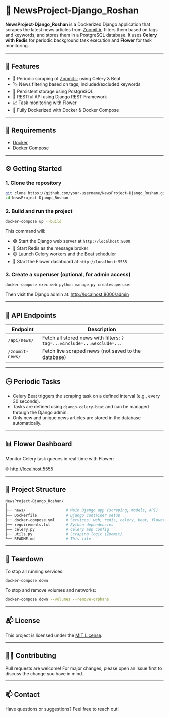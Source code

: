 # 📰 NewsProject-Django_Roshan

**NewsProject-Django_Roshan** is a Dockerized Django application that scrapes the latest news articles from [Zoomit.ir](https://www.zoomit.ir), filters them based on tags and keywords, and stores them in a PostgreSQL database. It uses **Celery with Redis** for periodic background task execution and **Flower** for task monitoring.

---

## 🚀 Features

- 🔁 Periodic scraping of [Zoomit.ir](https://www.zoomit.ir) using Celery & Beat  
- 🏷️ News filtering based on tags, included/excluded keywords  
- 💾 Persistent storage using PostgreSQL  
- 📡 RESTful API using Django REST Framework  
- 📈 Task monitoring with Flower  
- 🐳 Fully Dockerized with Docker & Docker Compose  

---

## 🧰 Requirements

- [Docker](https://www.docker.com/)
- [Docker Compose](https://docs.docker.com/compose/)

---

## ⚙️ Getting Started

### 1. Clone the repository

```bash
git clone https://github.com/your-username/NewsProject-Django_Roshan.git
cd NewsProject-Django_Roshan
````

### 2. Build and run the project

```bash
docker-compose up --build
```

This command will:

* 🟢 Start the Django web server at `http://localhost:8000`
* 🔴 Start Redis as the message broker
* 🟡 Launch Celery workers and the Beat scheduler
* 🔵 Start the Flower dashboard at `http://localhost:5555`

### 3. Create a superuser (optional, for admin access)

```bash
docker-compose exec web python manage.py createsuperuser
```

Then visit the Django admin at: [http://localhost:8000/admin](http://localhost:8000/admin)

---

## 📡 API Endpoints

| Endpoint        | Description                                                            |
| --------------- | ---------------------------------------------------------------------- |
| `/api/news/`    | Fetch all stored news with filters: `?tag=...&include=...&exclude=...` |
| `/zoomit-news/` | Fetch live scraped news (not saved to the database)                    |

---

## 🕒 Periodic Tasks

* Celery Beat triggers the scraping task on a defined interval (e.g., every 30 seconds).
* Tasks are defined using `django-celery-beat` and can be managed through the Django admin.
* Only new and unique news articles are stored in the database automatically.

---

## 📊 Flower Dashboard

Monitor Celery task queues in real-time with Flower:

🌐 [http://localhost:5555](http://localhost:5555)

---

## 📂 Project Structure

```bash
NewsProject-Django_Roshan/
│
├── news/                  # Main Django app (scraping, models, API)
├── Dockerfile             # Django container setup
├── docker-compose.yml     # Services: web, redis, celery, beat, flower
├── requirements.txt       # Python dependencies
├── celery.py              # Celery app config
├── utils.py               # Scraping logic (Zoomit)
└── README.md              # This file
```

---

## 🧹 Teardown

To stop all running services:

```bash
docker-compose down
```

To stop and remove volumes and networks:

```bash
docker-compose down --volumes --remove-orphans
```

---

## 📬 License

This project is licensed under the [MIT License](LICENSE).

---

## 🙋‍♂️ Contributing

Pull requests are welcome! For major changes, please open an issue first to discuss the change you have in mind.

---

## 📫 Contact

Have questions or suggestions? Feel free to reach out!
